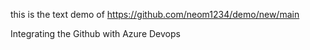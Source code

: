 this is the text demo of https://github.com/neom1234/demo/new/main 

Integrating the Github with Azure Devops
